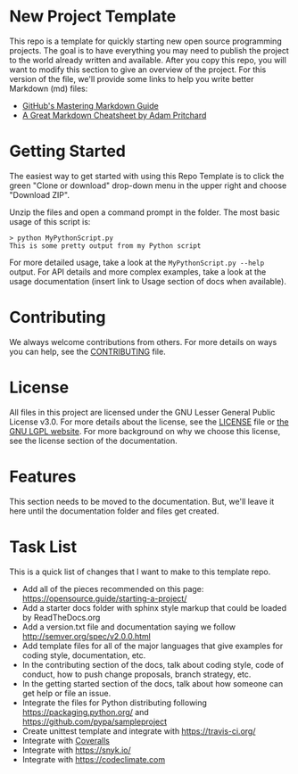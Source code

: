 # New Project Template
This repo is a template for quickly starting new open source programming
projects. The goal is to have everything you may need to publish the project to
the world already written and available. After you copy this repo, you will
want to modify this section to give an overview of the project. For this
version of the file, we'll provide some links to help you write better Markdown (md) files:

* [GitHub's Mastering Markdown Guide](https://guides.github.com/features/mastering-markdown/)
* [A Great Markdown Cheatsheet by Adam Pritchard](https://github.com/adam-p/markdown-here/wiki/Markdown-Cheatsheet)

# Getting Started
The easiest way to get started with using this Repo Template is to click the
green "Clone or download" drop-down menu in the upper right and choose
"Download ZIP".

Unzip the files and open a command prompt in the folder. The most basic usage
of this script is:

    > python MyPythonScript.py
    This is some pretty output from my Python script

For more detailed usage, take a look at the `MyPythonScript.py --help` output.
For API details and more complex examples, take a look at the usage
documentation (insert link to Usage section of docs when available).

# Contributing
We always welcome contributions from others. For more details on ways you can help, see the [CONTRIBUTING](CONTRIBUTING) file.

# License
All files in this project are licensed under the GNU Lesser General Public License v3.0. For more details about the license, see the [LICENSE](LICENSE) file or [the GNU LGPL website](https://www.gnu.org/licenses/lgpl-3.0.en.html). For more background on why we choose this license, see the license section of the documentation.

# Features
This section needs to be moved to the documentation. But, we'll leave it here until the documentation folder and files get created.

# Task List
This is a quick list of changes that I want to make to this template repo.
* Add all of the pieces recommended on this page: https://opensource.guide/starting-a-project/
* Add a starter docs folder with sphinx style markup that could be loaded by ReadTheDocs.org
* Add a version.txt file and documentation saying we follow http://semver.org/spec/v2.0.0.html
* Add template files for all of the major languages that give examples for coding style, documentation, etc.
* In the contributing section of the docs, talk about coding style, code of conduct, how to push change proposals, branch strategy, etc.
* In the getting started section of the docs, talk about how someone can get help or file an issue.
* Integrate the files for Python distributing following https://packaging.python.org/ and https://github.com/pypa/sampleproject
* Create unittest template and integrate with https://travis-ci.org/
* Integrate with [Coveralls](https://coveralls.io)
* Integrate with https://snyk.io/
* Integrate with https://codeclimate.com
